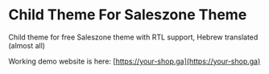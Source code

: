 # Child Theme For Saleszone Theme
Child theme for free Saleszone theme with RTL support, Hebrew translated (almost all)

Working demo website is here: [https://your-shop.ga](https://your-shop.ga)
